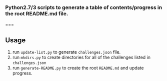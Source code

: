 ### Python2.7/3 scripts to generate a table of contents/progress in the root README.md file.

===

## Usage
 1. run `update-list.py` to generate `challenges.json` file.
 2. run `mkdirs.py` to create directories for all of the challenges listed in `challenges.json`
 3. run `generate-README.py` to create the root `README.md` and update progress.
